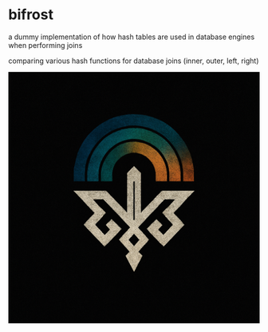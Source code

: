 # bifrost

a dummy implementation of how hash tables are used in database engines when performing joins

comparing various hash functions for database joins (inner, outer, left, right)

![Alt text](./assets/uqn12o5d.png)